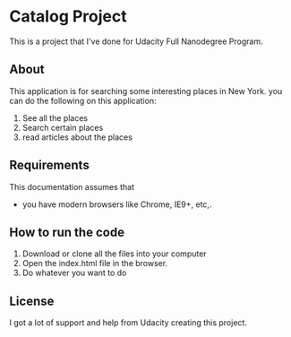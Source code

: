 # Catalog Project
This is a project that I've done for Udacity Full Nanodegree Program.

## About
This application is for searching some interesting places in New York. you can do the following on this application:

1. See all the places
2. Search certain places
3. read articles about the places

## Requirements
This documentation assumes that
- you have modern browsers like Chrome, IE9+, etc,.

## How to run the code
1. Download or clone all the files into your computer
2. Open the index.html file in the browser.
3. Do whatever you want to do

## License
I got a lot of support and help from Udacity creating this project.